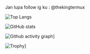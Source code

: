 Jan lupa follow ig ku : @thekingtermux

![Top Langs](https://github-readme-stats.vercel.app/api/top-langs/?username=TheKingTermux&theme=radical&title_color=8E2DE2&text_color=fff&langs_count=8)

![GitHub stats](https://github-readme-stats.vercel.app/api?username=TheKingTermux&theme=radical&title_color=8E2DE2&text_color=fff&show_icons=true)

![Github activity graph](https://activity-graph.herokuapp.com/graph?username=TheKingTermux&theme=react-dark&custom_title=TheKingTermux%20Recent%20Activity&hide_border=true)]

![Trophy](https://github-profile-trophy.vercel.app/?username=TheKingTermux&theme=onedark)]
